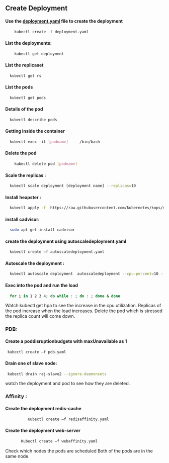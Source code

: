 ## Create Deployment 
  #### Use the [deployment.yaml](/Kubernetes/Yaml/deployment.yaml)  file to create the deployment
```bash 
	kubectl create -f deployment.yaml
```
 #### List the deployments:
```bash  
	kubectl get deployment
```  
#### List the replicaset
```bash 
  kubectl get rs
```               
#### List the pods
```bash
  kubectl get pods
```                
####  Details of the pod
```bash
  kubectl describe pods
``` 
#### Getting inside the container 
```bash
  kubectl exec –it [podname]  -- /bin/bash
```
#### Delete the pod
```bash
	kubectl delete pod [podname]
```

#### Scale the replicas : 
```bash
  kubectl scale deployment [deployment name] --replicas=10
```  
#### Install heapster :
```bash 
  kubectl apply -f  https://raw.githubusercontent.com/kubernetes/kops/master/addons/monitoring-standalone/v1.6.0.yaml
```
#### install cadvisor:
```bash
  sudo apt-get install cadvisor
```
#### create the deployment using autoscaledeployment.yaml
```bash
  kubectl create –f autoscaledeployment.yaml
```  
#### Autoscale the deployment :
```bash
  kubectl autoscale deployment  autoscaledeployment --cpu-percent=10 --min=1 --max=10
``` 
#### Exec into the pod and run the load
```bash
  for i in 1 2 3 4; do while : ; do : ; done & done
```  
  Watch kubectl get hpa to see the increase in the cpu utilization.
  Replicas of the pod increase when the load increases.
  Delete the pod which is stressed the replica count will come down.

### PDB: 
#### Create a poddisruptionbudgets with maxUnavailable as 1
```bash
 kubectl create –f pdb.yaml
``` 
#### Drain one of slave node:
```bash
 kubectl drain raj-slave2 --ignore-daemonsets
``` 
  watch the deployment  and pod to see how they are deleted.

### Affinity :
#### Create the deployment redis-cache
```bash
          Kubectl create –f redisaffinity.yaml
```          
#### Create the deployment web-server
```bash
       Kubectl create –f webaffinity.yaml
```       
  Check which nodes the pods are scheduled
  Both of the pods are in the same node.
